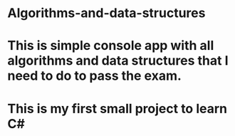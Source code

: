 # Algorithms-and-data-structures
# This is simple console app with all algorithms and data structures that I need to do to pass the exam.
# This is my first small project to learn C#
